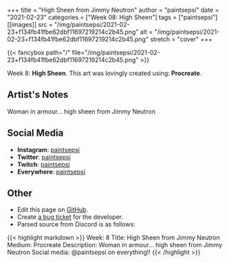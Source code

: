 +++
title =       "High Sheen from Jimmy Neutron"
author =      "paintsepsi"
date =        "2021-02-23"
categories =  ["Week 08: High Sheen"]
tags =        ["paintsepsi"]
[[images]]
                      src = "/img/paintsepsi/2021-02-23+f134fb41fbe62dbf11697219214c2b45.png"
                      alt = "/img/paintsepsi/2021-02-23+f134fb41fbe62dbf11697219214c2b45.png"
                      stretch = "cover"
+++


{{< fancybox path="/" file="/img/paintsepsi/2021-02-23+f134fb41fbe62dbf11697219214c2b45.png" >}}


Week 8: **High Sheen**. This art was lovingly created using: **Procreate**.

## Artist's Notes

Woman in armour... high sheen from Jimmy Neutron

## Social Media

- **Instagram**: [paintsepsi]()
- **Twitter**: [paintsepsi]()
- **Twitch**: [paintsepsi]()
- **Everywhere**: [paintsepsi]()


## Other

- Edit this page on [GitHub](https://github.com/teaminkling/web-refresh/edit/main/blog/content/blog/paintsepsi-week-8-41d3.md).
- Create [a bug ticket](https://github.com/teaminkling/web-refresh/issues/new?assignees=&labels=bug&template=problem-report.md&title=) for the developer.
- Parsed source from Discord is as follows:

{{< highlight markdown >}}
Week: 8
Title: High Sheen from Jimmy Neutron
Medium: Procreate
Description: Woman in armour... high sheen from Jimmy Neutron
Social media: @paintsepsi on everything!!
{{< /highlight >}}